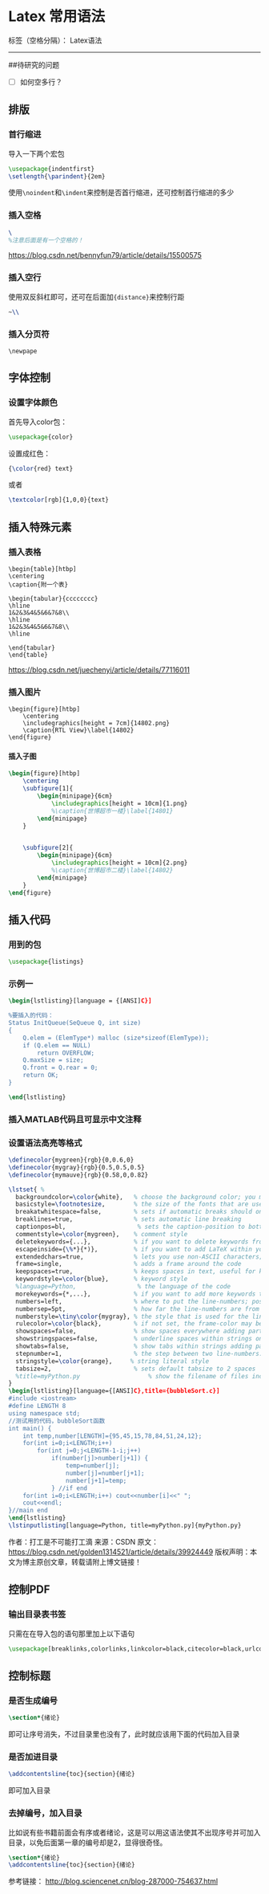 ﻿# Latex 常用语法

标签（空格分隔）： Latex语法

---

##待研究的问题
- [ ] 如何空多行？


## 排版
### 首行缩进
导入一下两个宏包
```latex
\usepackage{indentfirst}
\setlength{\parindent}{2em}
```

使用```\noindent```和```\indent```来控制是否首行缩进，还可控制首行缩进的多少

### 插入空格
```latex
\ 
%注意后面是有一个空格的！
```

https://blog.csdn.net/bennyfun79/article/details/15500575

### 插入空行
使用双反斜杠即可，还可在后面加```{distance}```来控制行距
```latex
~\\
```

### 插入分页符
```
\newpape
```

## 字体控制

### 设置字体颜色

首先导入color包：

```latex
\usepackage{color}
```

设置成红色：

```latex
{\color{red} text}
```

或者
```latex
\textcolor[rgb]{1,0,0}{text}
```

## 插入特殊元素
### 插入表格

```
\begin{table}[htbp]
\centering
\caption{附一个表}

\begin{tabular}{cccccccc}
\hline
1&2&3&4&5&6&7&8\\
\hline
1&2&3&4&5&6&7&8\\
\hline

\end{tabular}
\end{table}
```

https://blog.csdn.net/juechenyi/article/details/77116011

### 插入图片

```
\begin{figure}[htbp]
    \centering
    \includegraphics[height = 7cm]{14802.png}
    \caption{RTL View}\label{14802}
\end{figure}
```

#### 插入子图

```latex
\begin{figure}[htbp]
    \centering
    \subfigure[1]{
        \begin{minipage}{6cm}
            \includegraphics[height = 10cm]{1.png}
            %\caption{世博超市一楼}\label{14801}
        \end{minipage}
    }
    

    \subfigure[2]{
        \begin{minipage}{6cm}
            \includegraphics[height = 10cm]{2.png}
            %\caption{世博超市二楼}\label{14802}
        \end{minipage}
    }
\end{figure}
```

## 插入代码
### 用到的包
```latex
\usepackage{listings}
```

### 示例一
```latex
\begin{lstlisting}[language = {[ANSI]C}]

%要插入的代码：
Status InitQueue(SeQueue Q, int size)
{
    Q.elem = (ElemType*) malloc (size*sizeof(ElemType));
    if (Q.elem == NULL)
        return OVERFLOW;
    Q.maxSize = size;
    Q.front = Q.rear = 0;
    return OK;
}

\end{lstlisting}
```

### 插入MATLAB代码且可显示中文注释

### 设置语法高亮等格式
```latex
\definecolor{mygreen}{rgb}{0,0.6,0}
\definecolor{mygray}{rgb}{0.5,0.5,0.5}
\definecolor{mymauve}{rgb}{0.58,0,0.82}

\lstset{ %
  backgroundcolor=\color{white},   % choose the background color; you must add \usepackage{color} or \usepackage{xcolor}
  basicstyle=\footnotesize,        % the size of the fonts that are used for the code
  breakatwhitespace=false,         % sets if automatic breaks should only happen at whitespace
  breaklines=true,                 % sets automatic line breaking
  captionpos=bl,                    % sets the caption-position to bottom
  commentstyle=\color{mygreen},    % comment style
  deletekeywords={...},            % if you want to delete keywords from the given language
  escapeinside={\%*}{*)},          % if you want to add LaTeX within your code
  extendedchars=true,              % lets you use non-ASCII characters; for 8-bits encodings only, does not work with UTF-8
  frame=single,                    % adds a frame around the code
  keepspaces=true,                 % keeps spaces in text, useful for keeping indentation of code (possibly needs columns=flexible)
  keywordstyle=\color{blue},       % keyword style
  %language=Python,                 % the language of the code
  morekeywords={*,...},            % if you want to add more keywords to the set
  numbers=left,                    % where to put the line-numbers; possible values are (none, left, right)
  numbersep=5pt,                   % how far the line-numbers are from the code
  numberstyle=\tiny\color{mygray}, % the style that is used for the line-numbers
  rulecolor=\color{black},         % if not set, the frame-color may be changed on line-breaks within not-black text (e.g. comments (green here))
  showspaces=false,                % show spaces everywhere adding particular underscores; it overrides 'showstringspaces'
  showstringspaces=false,          % underline spaces within strings only
  showtabs=false,                  % show tabs within strings adding particular underscores
  stepnumber=1,                    % the step between two line-numbers. If it's 1, each line will be numbered
  stringstyle=\color{orange},     % string literal style
  tabsize=2,                       % sets default tabsize to 2 spaces
  %title=myPython.py                   % show the filename of files included with \lstinputlisting; also try caption instead of title
}
\begin{lstlisting}[language={[ANSI]C},title={bubbleSort.c}]
#include <iostream>
#define LENGTH 8
using namespace std;
//测试用的代码，bubbleSort函数
int main() {
	int temp,number[LENGTH]={95,45,15,78,84,51,24,12};
	for(int i=0;i<LENGTH;i++)
		for(int j=0;j<LENGTH-1-i;j++)
			if(number[j]>number[j+1]) {
				temp=number[j];
				number[j]=number[j+1];
				number[j+1]=temp;
			} //if end
	for(int i=0;i<LENGTH;i++) cout<<number[i]<<" ";
	cout<<endl;
}//main end
\end{lstlisting}
\lstinputlisting[language=Python, title=myPython.py]{myPython.py}
```

作者：打工是不可能打工滴 
来源：CSDN 
原文：https://blog.csdn.net/golden1314521/article/details/39924449 
版权声明：本文为博主原创文章，转载请附上博文链接！

## 控制PDF
### 输出目录表书签

只需在在导入包的语句那里加上以下语句

```latex
\usepackage[breaklinks,colorlinks,linkcolor=black,citecolor=black,urlcolor=black]{hyperref}
```

## 控制标题

### 是否生成编号

```latex
\section*{绪论}
```

即可让序号消失，不过目录里也没有了，此时就应该用下面的代码加入目录

### 是否加进目录

```latex
\addcontentsline{toc}{section}{绪论}
```
即可加入目录

### 去掉编号，加入目录

比如说有些书籍前面会有序或者绪论，这是可以用这语法使其不出现序号并可加入目录，以免后面第一章的编号却是2，显得很奇怪。

```latex
\section*{绪论}
\addcontentsline{toc}{section}{绪论}
```

参考链接：
http://blog.sciencenet.cn/blog-287000-754637.html

